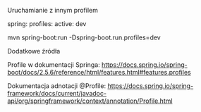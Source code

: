 Uruchamianie z innym profilem

spring:
  profiles:
    active: dev

mvn spring-boot:run -Dspring-boot.run.profiles=dev

Dodatkowe źródła

Profile w dokumentacji Springa: https://docs.spring.io/spring-boot/docs/2.5.6/reference/html/features.html#features.profiles

Dokumentacja adnotacji @Profile: https://docs.spring.io/spring-framework/docs/current/javadoc-api/org/springframework/context/annotation/Profile.html

